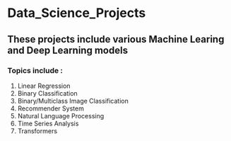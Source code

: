 # Data_Science_Projects
## These projects include various Machine Learing and Deep Learning models
### Topics include :
1. Linear Regression
2. Binary Classification
3. Binary/Multiclass Image Classification
4. Recommender System
5. Natural Language Processing
6. Time Series Analysis
7. Transformers

